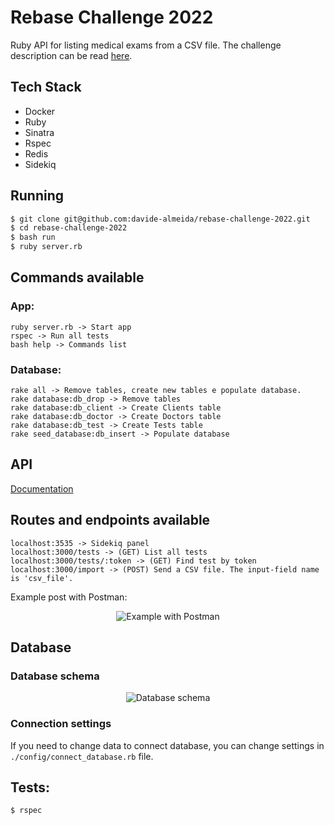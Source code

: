 # Rebase Challenge 2022

Ruby API for listing medical exams from a CSV file.
The challenge description can be read [here](instructions.md).

## Tech Stack

* Docker
* Ruby
* Sinatra
* Rspec
* Redis
* Sidekiq

## Running

```bash
$ git clone git@github.com:davide-almeida/rebase-challenge-2022.git
$ cd rebase-challenge-2022
$ bash run
$ ruby server.rb
```

## Commands available
### App:
```
ruby server.rb -> Start app
rspec -> Run all tests
bash help -> Commands list
```

### Database:
```
rake all -> Remove tables, create new tables e populate database.
rake database:db_drop -> Remove tables
rake database:db_client -> Create Clients table
rake database:db_doctor -> Create Doctors table
rake database:db_test -> Create Tests table
rake seed_database:db_insert -> Populate database
```

## API
[Documentation](api.md)

## Routes and endpoints available

```
localhost:3535 -> Sidekiq panel
localhost:3000/tests -> (GET) List all tests
localhost:3000/tests/:token -> (GET) Find test by token
localhost:3000/import -> (POST) Send a CSV file. The input-field name is 'csv_file'.
```
Example post with Postman:

<p align="center">
  <img src="https://user-images.githubusercontent.com/85287720/179868493-26dc7582-e542-4f1f-9455-335d66fcb81e.png" alt="Example with Postman"/>
</p>

## Database

### Database schema

<p align="center">
  <img src="https://user-images.githubusercontent.com/85287720/179992378-a12e20ab-f61e-4902-95ba-23be8f3de60a.png" alt="Database schema">
</p>

### Connection settings
If you need to change data to connect database, you can change settings in `./config/connect_database.rb` file.

## Tests:

```bash
$ rspec
```
